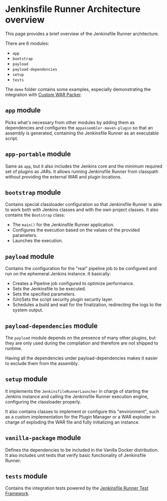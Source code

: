 # Jenkinsfile Runner Architecture overview

This page provides a brief overview of the Jenkinsfile Runner architecture.

There are 6 modules:
  * `app`
  * `bootstrap`
  * `payload`
  * `payload-dependencies`
  * `setup`
  * `tests`

The `demo` folder contains some examples, especially demonstrating the
integration with [Custom WAR Packer](https://github.com/jenkinsci/custom-war-packager/).

## `app` module

Picks what's necessary from other modules by adding them as dependencies and configures
the `appassembler-maven-plugin` so that an assembly is generated, containing the Jenkinsfile Runner as an
executable script.

## `app-portable` module

Same as `app`, but it also includes the Jenkins core and the minimum required set of plugins as JARs.
It allows running Jenkinsfile Runner from classpath without providing the external WAR and plugin locations.

## `bootstrap` module

Contains special classloader configuration so that Jenkinsfile Runner is able to work both with Jenkins classes and with the
own project classes. It also contains the `Bootstrap` class:
  * The `main()` for the Jenkinsfile Runner application.
  * Configures the execution based on the values of the provided parameters.
  * Launches the execution.

## `payload` module

Contains the configuration for the "real" pipeline job to be configured and run on the ephemeral Jenkins instance. It basically:
  * Creates a Pipeline job configured to optimize performance.
  * Sets the Jenkinsfile to be executed.
  * Sets the specified parameters.
  * (Un)Sets the script security plugin security layer.
  * Schedules a build and wait for the finalization, redirecting the logs to the system output.

## `payload-dependencies` module

The `payload` module depends on the presence of many other plugins,
but they are only used during the compilation and therefore are not shipped to runtime.

Having all the dependencies under payload-dependencies makes it easier to exclude
them from the assembly.

## `setup` module

It implements the `JenkinsfileRunnerLauncher` in charge of starting the Jenkins instance and calling the Jenkinsfile Runner
execution engine, configuring the classloader properly.

It also contains classes to implement or configure this "environment", such as a custom implementation for the Plugin Manager
or a WAR exploder in charge of exploding the WAR file and fully initializing an instance.

## `vanilla-package` module

Defines the dependencies to be included in the Vanilla Docker distribution.
It also includes unit tests that verify basic functionality of Jenkinsfile Runner.

## `tests` module

Contains the integration tests powered by the [Jenkinsfile Runner Test Framework](https://github.com/jenkinsci/jenkinsfile-runner-test-framework).
